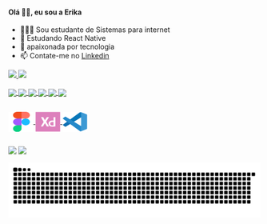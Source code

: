 <h4> Olá 👋🏽, eu sou a Erika </h4>

- 👩🏽‍💻 Sou estudante de Sistemas para internet
- 🌱 Estudando React Native 
- 💜 apaixonada por tecnologia
- 📫 Contate-me no [Linkedin]

[Linkedin]:<https://www.linkedin.com/in/erika-marques-270121219/>

  <div>
  <a href="https://github.com/1ErikaMarques">
  <img height="180em" src="https://github-readme-stats.vercel.app/api?username=1ErikaMarques&show_icons=true&theme=buefy&include_all_commits=true&count_private=true"/>
  <img height="180em" src="https://github-readme-stats.vercel.app/api/top-langs/?username=1ErikaMarques&layout=compact&langs_count=7&theme=buefy"/>
</div>

 <div style="display: inline_block"><br>  
  <img align="center" src="https://img.shields.io/badge/HTML5-E34F26?style=for-the-badge&logo=html5&logoColor=white">
  <img align="center" src="https://img.shields.io/badge/CSS3-1572B6?style=for-the-badge&logo=css3&logoColor=white">   
  <img align="center" src="https://img.shields.io/badge/JavaScript-323330?style=for-the-badge&logo=javascript&logoColor=F7DF1E">
  <img align="center" src="https://img.shields.io/badge/TypeScript-007ACC?style=for-the-badge&logo=typescript&logoColor=white">  
  <img align="center" src="https://img.shields.io/badge/React_Native-20232A?style=for-the-badge&logo=react&logoColor=61DAFB">
  <img align="center" src="https://img.shields.io/badge/styled--components-DB7093?style=for-the-badge&logo=styled-components&logoColor=white">
</div>
  
  ##
  
  <div>
   <img align="center" title="Figma" height="40" width="50" src="https://raw.githubusercontent.com/devicons/devicon/master/icons/figma/figma-original.svg">
   <img align="center" title="Adobe XD" height="40" width="50" src="https://raw.githubusercontent.com/devicons/devicon/master/icons/xd/xd-plain.svg">
   <img align="center" title="VS Code" height="40" width="50" src="https://raw.githubusercontent.com/devicons/devicon/master/icons/vscode/vscode-original.svg">
   
  
</div>
  
  ##
 
<div>   
  <a href = "mailto:1erikagouvea@gmail.com"><img src="https://img.shields.io/badge/-Gmail-%23333?style=for-the-badge&logo=gmail&logoColor=white" target="_blank"></a>
  <a href="https://www.linkedin.com/in/erika-marques-270121219/" target="_blank"><img src="https://img.shields.io/badge/-LinkedIn-%230077B5?style=for-the-badge&logo=linkedin&logoColor=white" target="_blank"></a> 
 
  ![Snake animation](https://github.com/1ErikaMarques/1ErikaMarques/blob/output/github-contribution-grid-snake.svg)
 
</div>
